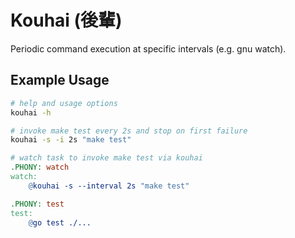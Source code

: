 # Kouhai (後輩)

Periodic command execution at specific intervals (e.g. gnu watch).

## Example Usage

```bash
# help and usage options
kouhai -h
```

```bash
# invoke make test every 2s and stop on first failure
kouhai -s -i 2s "make test"
```

```Makefile
# watch task to invoke make test via kouhai
.PHONY: watch
watch: 
    @kouhai -s --interval 2s "make test"

.PHONY: test
test:
    @go test ./...
```

